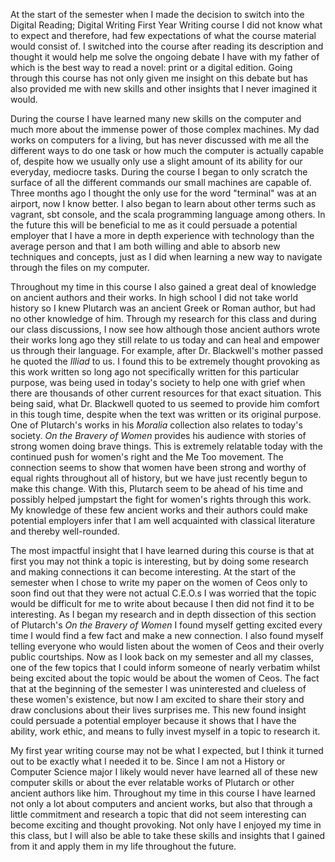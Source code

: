 At the start of the semester when I made the decision to switch into the Digital Reading; Digital Writing First Year Writing course I did not know what to expect and therefore, had few expectations of what the course material would consist of. I switched into the course after reading its description and thought it would help me solve the ongoing debate I have with my father of which is the best way to read a novel: print or a digital edition. Going through this course has not only given me insight on this debate but has also provided me with new skills and other insights that I never imagined it would.

During the course I have learned many new skills on the computer and much more about the immense power of those complex machines. My dad works on computers for a living, but has never discussed with me all the different ways to do one task or how much the computer is actually capable of, despite how we usually only use a slight amount of its ability for our everyday, mediocre tasks. During the course I began to only scratch the surface of all the different commands our small machines are capable of. Three months ago I thought the only use for the word "terminal" was at an airport, now I know better. I also began to learn about other terms such as vagrant, sbt console, and the scala programming language among others. In the future this will be beneficial to me as it could persuade a potential employer that I have a more in depth experience with technology than the average person and that I am both willing and able to absorb new techniques and concepts, just as I did when learning a new way to navigate through the files on my computer.

Throughout my time in this course I also gained a great deal of knowledge on ancient authors and their works. In high school I did not take world history so I knew Plutarch was an ancient Greek or Roman author, but had no other knowledge of him. Through my research for this class and during our class discussions, I now see how although those ancient authors wrote their works long ago they still relate to us today and can heal and empower us through their language. For example, after Dr. Blackwell's mother passed he quoted the *Illiad* to us. I found this to be extremely thought provoking as this work written so long ago not specifically written for this particular purpose, was being used in today's society to help one with grief when there are thousands of other current resources for that exact situation. This being said, what Dr. Blackwell quoted to us seemed to provide him comfort in this tough time, despite when the text was written or its original purpose. One of Plutarch's works in his *Moralia* collection also relates to today's society. *On the Bravery of Women* provides his audience with stories of strong women doing brave things. This is extremely relatable today with the continued push for women's right and the Me Too movement. The connection seems to show that women have been strong and worthy of equal rights throughout all of history, but we have just recently begun to make this change. With this, Plutarch seem to be ahead of his time and possibly helped jumpstart the fight for women's rights through this work. My knowledge of these few ancient works and their authors could make potential employers infer that I am well acquainted with classical literature and thereby well-rounded.

The most impactful insight that I have learned during this course is that at first you may not think a topic is interesting, but by doing some research and making connections it can become interesting. At the start of the semester when I chose to write my paper on the women of Ceos only to soon find out that they were not actual C.E.O.s I was worried that the topic would be difficult for me to write about because I then did not find it to be interesting. As I began my research and in depth dissection of this section of Plutarch's *On the Bravery of Women* I found myself getting excited every time I would find a few fact and make a new connection. I also found myself telling everyone who would listen about the women of Ceos and their overly public courtships. Now as I look back on my semester and all my classes, one of the few topics that I could inform someone of nearly verbatim whilst being excited about the topic would be about the women of Ceos. The fact that at the beginning of the semester I was uninterested and clueless of these women's existence, but now I am excited to share their story and draw conclusions about their lives surprises me. This new found insight could persuade a potential employer because it shows that I have the ability, work ethic, and means to fully invest myself in a topic to research it.

My first year writing course may not be what I expected, but I think it turned out to be exactly what I needed it to be. Since I am not a History or Computer Science major I likely would never have learned all of these new computer skills or about the ever relatable works of Plutarch or other ancient authors like him. Throughout my time in this course I have learned not only a lot about computers and ancient works, but also that through a little commitment and research a topic that did not seem interesting can become exciting and thought provoking. Not only have I enjoyed my time in this class, but I will also be able to take these skills and insights that I gained from it and apply them in my life throughout the future.
